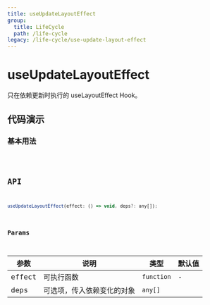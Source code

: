 ```yaml
---
title: useUpdateLayoutEffect
group:
  title: LifeCycle
  path: /life-cycle
legacy: /life-cycle/use-update-layout-effect
---
```


# useUpdateLayoutEffect

只在依赖更新时执行的 useLayoutEffect Hook。

## 代码演示

### 基本用法

<code src="./demos/Demo1.tsx" />

## API

```javascript
useUpdateLayoutEffect(effect: () => void, deps?: any[]);
```

### Params

| 参数   | 说明                       | 类型       | 默认值 |
| ------ | -------------------------- | ---------- | ------ |
| effect | 可执行函数                 | `function` | -      |
| deps   | 可选项，传入依赖变化的对象 | `any[]`    |
